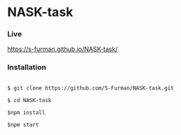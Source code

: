 # NASK-task

### Live

https://s-furman.github.io/NASK-task/

### Installation

```

$ git clone https://github.com/S-Furman/NASK-task.git

$ cd NASK-task

$npm install

$npm start
```
